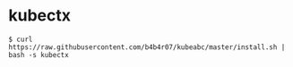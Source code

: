 kubectx
=======

```console
$ curl https://raw.githubusercontent.com/b4b4r07/kubeabc/master/install.sh | bash -s kubectx
```
